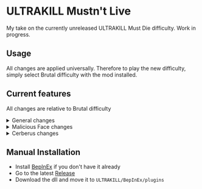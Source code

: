 # ULTRAKILL Mustn't Live

My take on the currently unreleased ULTRAKILL Must Die difficulty.
Work in progress.

## Usage

All changes are applied universally.
Therefore to play the new difficulty, simply select Brutal difficulty with the mod installed.

## Current features

All changes are relative to Brutal difficulty

<details>
<summary>General changes</summary>

- Hard damage multiplier set to 100%
- Non-homing projectile speed doubled
- Homing projectile turning speed doubled
- Enemy projectiles (including Schism beams) won't damage enemies unless parried or redirected by explosions
- Enemy-caused explosions won't directly damage enemies (but can still light susceptible enemies on fire)
</details>

<details>
<summary>Malicious Face changes</summary>

- Projectile cooldown and beam charge made much faster
- Enrage when covered in gasoline
- Enragement fixed to work independent of health
- Every other beam attack is unparryable
- Beam attack parry window lowered from 0.5s to 0.25s
</details>

<details>
<summary>Cerberus changes</summary>

- Orb projectiles now bounce several times, creating a shockwave and explosion with each bounce
- Orb projectiles are no longer affected by enemy-caused explosions
</details>

## Manual Installation

- Install [BepInEx](https://thunderstore.io/c/ultrakill/p/BepInEx/BepInExPack/) if you don't have it already
- Go to the latest [Release](https://github.com/wacfeld/UKML/releases)
- Download the dll and move it to `ULTRAKILL/BepInEx/plugins`
